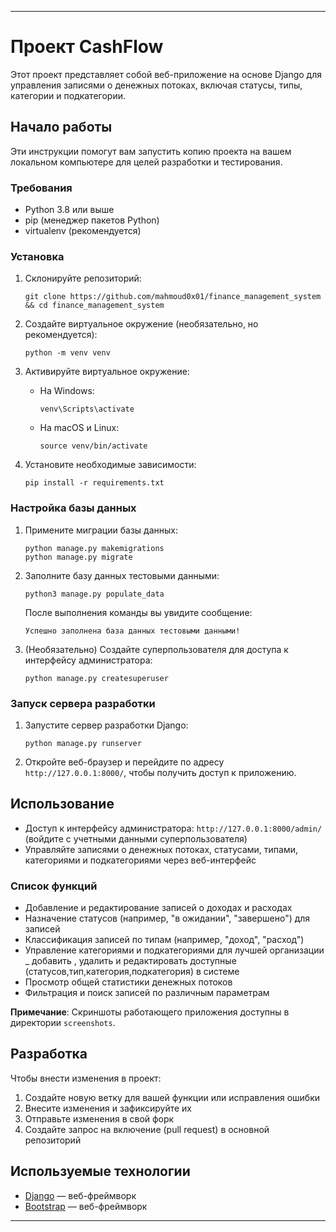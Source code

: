 

---

# Проект CashFlow

Этот проект представляет собой веб-приложение на основе Django для управления записями о денежных потоках, включая статусы, типы, категории и подкатегории.

## Начало работы

Эти инструкции помогут вам запустить копию проекта на вашем локальном компьютере для целей разработки и тестирования.

### Требования

- Python 3.8 или выше
- pip (менеджер пакетов Python)
- virtualenv (рекомендуется)

### Установка

1. Склонируйте репозиторий:

   ```
   git clone https://github.com/mahmoud0x01/finance_management_system && cd finance_management_system
   ```

2. Создайте виртуальное окружение (необязательно, но рекомендуется):

   ```
   python -m venv venv
   ```

3. Активируйте виртуальное окружение:

   - На Windows:

     ```
     venv\Scripts\activate
     ```

   - На macOS и Linux:

     ```
     source venv/bin/activate
     ```

4. Установите необходимые зависимости:

   ```
   pip install -r requirements.txt
   ```

### Настройка базы данных

1. Примените миграции базы данных:

   ```
   python manage.py makemigrations
   python manage.py migrate
   ```

2. Заполните базу данных тестовыми данными:

   ```
   python3 manage.py populate_data
   ```

   После выполнения команды вы увидите сообщение:

   ```
   Успешно заполнена база данных тестовыми данными!
   ```

3. (Необязательно) Создайте суперпользователя для доступа к интерфейсу администратора:

   ```
   python manage.py createsuperuser
   ```

### Запуск сервера разработки

1. Запустите сервер разработки Django:

   ```
   python manage.py runserver
   ```

2. Откройте веб-браузер и перейдите по адресу `http://127.0.0.1:8000/`, чтобы получить доступ к приложению.

## Использование

- Доступ к интерфейсу администратора: `http://127.0.0.1:8000/admin/` (войдите с учетными данными суперпользователя)
- Управляйте записями о денежных потоках, статусами, типами, категориями и подкатегориями через веб-интерфейс

### Список функций

- Добавление и редактирование записей о доходах и расходах
- Назначение статусов (например, "в ожидании", "завершено") для записей
- Классификация записей по типам (например, "доход", "расход")
- Управление категориями и подкатегориями для лучшей организации
_ добавить , удалить и редактировать доступные (статусов,тип,категория,подкатегория) в системе
- Просмотр общей статистики денежных потоков
- Фильтрация и поиск записей по различным параметрам

**Примечание**: Скриншоты работающего приложения доступны в директории `screenshots`.

## Разработка

Чтобы внести изменения в проект:

1. Создайте новую ветку для вашей функции или исправления ошибки
2. Внесите изменения и зафиксируйте их
3. Отправьте изменения в свой форк
4. Создайте запрос на включение (pull request) в основной репозиторий

## Используемые технологии

- [Django](https://www.djangoproject.com/) — веб-фреймворк
- [Bootstrap](https://getbootstrap.com/) — веб-фреймворк

---


